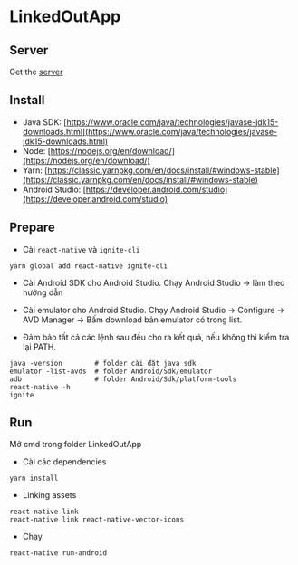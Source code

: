# LinkedOutApp

## Server

Get the [server](https://github.com/ultoxtung/LinkedOutServer)

## Install

- Java SDK: [https://www.oracle.com/java/technologies/javase-jdk15-downloads.html](https://www.oracle.com/java/technologies/javase-jdk15-downloads.html)
- Node: [https://nodejs.org/en/download/](https://nodejs.org/en/download/)
- Yarn: [https://classic.yarnpkg.com/en/docs/install/#windows-stable](https://classic.yarnpkg.com/en/docs/install/#windows-stable)
- Android Studio: [https://developer.android.com/studio](https://developer.android.com/studio)

## Prepare

- Cài `react-native` và `ignite-cli`
```
yarn global add react-native ignite-cli
```

- Cài Android SDK cho Android Studio. Chạy Android Studio -> làm theo hướng dẫn

- Cài emulator cho Android Studio. Chạy Android Studio -> Configure -> AVD Manager -> Bấm download bản emulator có trong list.

- Đảm bảo tất cả các lệnh sau đều cho ra kết quả, nếu không thì kiểm tra lại PATH.
```
java -version        # folder cài đặt java sdk
emulator -list-avds  # folder Android/Sdk/emulator
adb                  # folder Android/Sdk/platform-tools
react-native -h
ignite
```

## Run
Mở cmd trong folder LinkedOutApp
- Cài các dependencies
```
yarn install
```
- Linking assets
```
react-native link
react-native link react-native-vector-icons
```
- Chạy
```
react-native run-android
```
